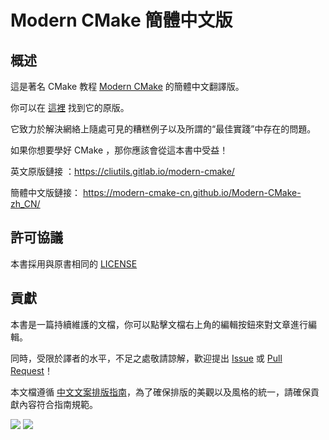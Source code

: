 # Modern CMake 簡體中文版

## 概述

這是著名 CMake 教程 [Modern CMake](https://cliutils.gitlab.io/modern-cmake/) 的簡體中文翻譯版。

你可以在 [這裡](https://cliutils.gitlab.io/modern-cmake/) 找到它的原版。

它致力於解決網絡上隨處可見的糟糕例子以及所謂的“最佳實踐”中存在的問題。

如果你想要學好 CMake ，那你應該會從這本書中受益！

英文原版鏈接    ：https://cliutils.gitlab.io/modern-cmake/

簡體中文版鏈接： https://modern-cmake-cn.github.io/Modern-CMake-zh_CN/

## 許可協議

本書採用與原書相同的 [LICENSE](https://gitlab.com/CLIUtils/modern-cmake/-/blob/master/LICENSE)


## 貢獻

本書是一篇持續維護的文檔，你可以點擊文檔右上角的編輯按鈕來對文章進行編輯。

同時，受限於譯者的水平，不足之處敬請諒解，歡迎提出 [Issue](https://github.com/Modern-CMake-CN/Modern-CMake-zh_CN/issues) 或 [Pull Request](https://github.com/Modern-CMake-CN/Modern-CMake-zh_CN/pulls)！

本文檔遵循 [中文文案排版指南](https://github.com/sparanoid/chinese-copywriting-guidelines)，為了確保排版的美觀以及風格的統一，請確保貢獻內容符合指南規範。

<img src="https://img.shields.io/github/contributors-anon/Modern-CMake-CN/Modern-CMake-zh_CN"/>

<a href="https://github.com/Modern-CMake-CN/Modern-CMake-zh_CN/graphs/contributors">
  <img src="https://contrib.rocks/image?repo=Modern-CMake-CN/Modern-CMake-zh_CN&max=240&columns=18" />
</a>


